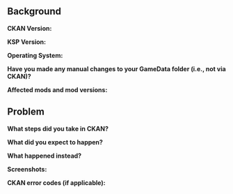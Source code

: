 <!--

Thanks for wanting to bring an issue to our attention!

Before you open a ticket, please do a quick search of the existing issues to see if it's already been brought up.

https://github.com/KSP-CKAN/NetKAN/issues?q=is%3Aissue

Please note that this repository is strictly for metadata (issues relating to incorrect information about mods, missing versions, or incorrect installations). If you want to suggest something or report a bug relating to CKAN as a whole, please open the issue in:

https://github.com/KSP-CKAN/CKAN/issues?q=is%3Aissue

-->

Background
----------

**CKAN Version:** 


**KSP Version:** 


**Operating System:** 


**Have you made any manual changes to your GameData folder (i.e., not via CKAN)?** 


**Affected mods and mod versions:**


Problem
-------

**What steps did you take in CKAN?**


**What did you expect to happen?**


**What happened instead?**


**Screenshots:**
<!-- You can copy an image of a window in Windows with Alt-PrtScr, then paste it in GitHub with ctrl-V -->


**CKAN error codes (if applicable):** 

